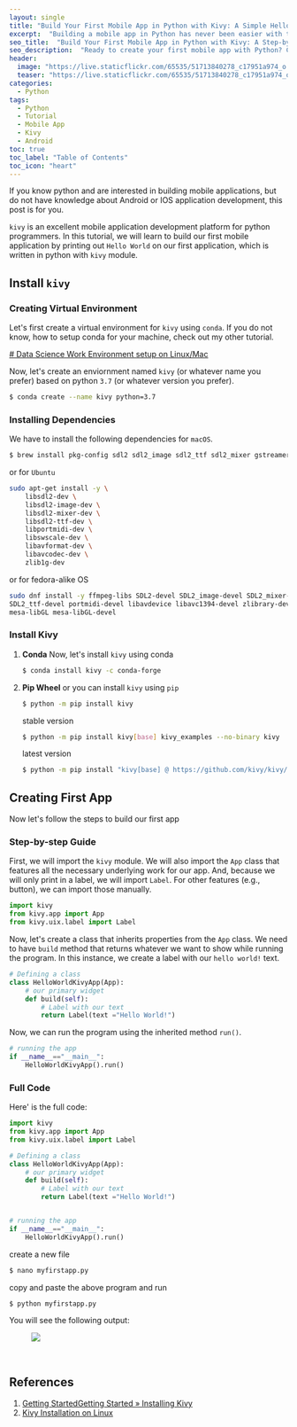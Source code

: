 ```yaml
---
layout: single
title: "Build Your First Mobile App in Python with Kivy: A Simple Hello World Program"
excerpt:  "Building a mobile app in Python has never been easier with the Kivy framework. This open-source Python library allows developers to create beautiful and functional mobile apps for Android and iOS platforms. In this tutorial, I will walk us through building our first mobile app with Kivy by creating a simple 'Hello World' program."
seo_title:  "Build Your First Mobile App in Python with Kivy: A Step-by-Step Guide"
seo_description:  "Ready to create your first mobile app with Python? Check out this step-by-step guide to building a 'Hello World' app with the Kivy framework. Learn how to design and code a simple app that runs on Android and iOS devices."
header:
  image: "https://live.staticflickr.com/65535/51713840278_c17951a974_o.png"
  teaser: "https://live.staticflickr.com/65535/51713840278_c17951a974_o.png"
categories:
  - Python
tags:
  - Python
  - Tutorial
  - Mobile App
  - Kivy
  - Android
toc: true
toc_label: "Table of Contents"
toc_icon: "heart"
---
```



If you know python and are interested in building mobile applications, but do not have knowledge about Android or IOS application development, this post is for you.

`kivy` is an excellent mobile application development platform for python programmers. In this tutorial, we will learn to build our first mobile application by printing out `Hello World` on our first application, which is written in python with `kivy` module.

## Install `kivy`
### Creating Virtual Environment
Let's first create a virtual environment for `kivy` using `conda`. If you do not know, how to setup conda for your machine, check out my other tutorial.

[# Data Science Work Environment setup on Linux/Mac](https://shantoroy.com/data%20science/data-science-environment-python-r-julia/)

Now, let's create an enviornment named `kivy` (or whatever name you prefer) based on python `3.7` (or whatever version you prefer).
```bash
$ conda create --name kivy python=3.7
```

### Installing Dependencies
We have to install the following dependencies for `macOS`.
```bash
$ brew install pkg-config sdl2 sdl2_image sdl2_ttf sdl2_mixer gstreamer
```
or for `Ubuntu`
```bash
sudo apt-get install -y \
    libsdl2-dev \
    libsdl2-image-dev \
    libsdl2-mixer-dev \
    libsdl2-ttf-dev \
    libportmidi-dev \
    libswscale-dev \
    libavformat-dev \
    libavcodec-dev \
    zlib1g-dev
```
or for fedora-alike OS
```bash
sudo dnf install -y ffmpeg-libs SDL2-devel SDL2_image-devel SDL2_mixer-devel \
SDL2_ttf-devel portmidi-devel libavdevice libavc1394-devel zlibrary-devel ccache \
mesa-libGL mesa-libGL-devel
```

### Install Kivy
1. **Conda**
Now, let's install `kivy` using conda
	```bash
	$ conda install kivy -c conda-forge
	```


2. **Pip Wheel**
or you can install `kivy` using `pip`
	```bash
	$ python -m pip install kivy
	```

	stable version
	```bash
	$ python -m pip install kivy[base] kivy_examples --no-binary kivy
	```
	latest version
	```bash
	$ python -m pip install "kivy[base] @ https://github.com/kivy/kivy/archive/master.zip"
	```





## Creating First App
Now let's follow the steps to build our first app
### Step-by-step Guide
First, we will import the `kivy` module. We will also import the `App` class that features all the necessary underlying work for our app. And, because we will only print in a label, we will import `Label`. For other features (e.g., button), we can import those manually.
```python
import kivy
from kivy.app import App
from kivy.uix.label import Label			
```

Now, let's create a class that inherits properties from the `App` class. We need to have `build` method that returns whatever we want to show while running the program. In this instance, we create a label with our `hello world!` text.
```python
# Defining a class
class HelloWorldKivyApp(App):
	# our primary widget
	def build(self):
		# Label with our text
		return Label(text ="Hello World!")		
```

Now, we can run the program using the inherited method `run()`.
```python
# running the app
if __name__=="__main__":
	HelloWorldKivyApp().run()			
```

### Full Code
Here' is the full code:
```python
import kivy
from kivy.app import App
from kivy.uix.label import Label

# Defining a class
class HelloWorldKivyApp(App):
	# our primary widget
	def build(self):
		# Label with our text
		return Label(text ="Hello World!")		


# running the app
if __name__=="__main__":
	HelloWorldKivyApp().run()			
```

create a new file 
```bash
$ nano myfirstapp.py
```
copy and paste the above program and run
```bash
$ python myfirstapp.py
```

You will see the following output:

<figure>
  <a href="https://live.staticflickr.com/65535/51713574716_f46e93a1fb_o.png"><img src="https://live.staticflickr.com/65535/51713574716_f46e93a1fb_o.png"></a>
</figure>
<br/>




## References
1. [Getting StartedGetting Started »  Installing Kivy](https://kivy.org/doc/stable/gettingstarted/installation.html#kivy-source-install)
2. [Kivy Installation on Linux](https://kivy.org/doc/stable/installation/installation-linux.html)
<!--stackedit_data:
eyJoaXN0b3J5IjpbMjA3MDk4NjM3OSw3NjA1ODczNzIsMTk0MD
Q5MTgyMl19
-->